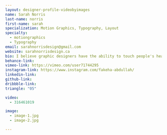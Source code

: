 ```yaml
---
layout: designer-profile-videobyimages
name: Sarah Norris
last-name: norris
first-name: sarah
specialization: Motion Graphics, Typography, Layout
specialty:
  - motiongraphics
  - Typography
email: sarahnorrisdesign@gmail.com
website: sarahnorrisdesign.ca
bio: I believe graphic designers have the ability to touch people's hearts, minds, and lives through the work we do. Innovation is a requirement for this new world of design we are approaching and I want to be a part of the journey that takes us there.
behance-link:
vimeo-link: https://vimeo.com/user71744295
instagram-link: https://www.instagram.com/fakeha-abdullah/
linkedin-link:
github-link:
dribbble-link:
triangle: "05"

video:
  - 316461019

image:
  - image-1.jpg
  - image-2.jpg

---
```

